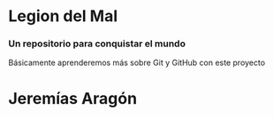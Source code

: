 # Legion del Mal
### Un repositorio para conquistar el mundo

Básicamente aprenderemos más sobre Git y GitHub con este proyecto

# Jeremías Aragón
